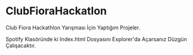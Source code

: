# ClubFioraHackatlon

Club Fiora Hackathlon Yarışması İçin Yaptığım Projeler.

Spotify Klasöründe ki Index.html Dosyasını Explorer'da Açarsanız Düzgün Çalışacaktır.
